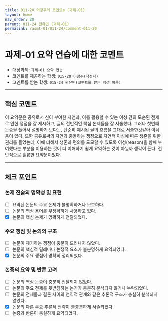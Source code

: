 ```yaml
---
title: 011-20 이광주의 코멘트a (과제-01) 
layout: home
nav_order: 20
parent: 011-24 원유민 (과제-01)
permalink: /asmt-01/011-24/comment-011-20
---
```


# 과제-01 요약 연습에 대한 코멘트

- 대상과제: `과제-01 요약 연습`
- 코멘트를 제공하는 학생: `015-20 이광주(작성자)` 
- 코멘트를 받는 학생: `015-24 원유민(코멘트를 받는 학생 이름)` 

---

## 핵심 코멘트

이 요약문은 공유로서 신이 부여한 자연과, 이를 활용할 수 있는 이성 간의 모순된 전제로 인한 쟁점을 잘 제시하고, 글의 전반적인 핵심 논제들을 잘 서술했다.
그러나 첫번째 논증을 풀어서 설명하기 보다는, 단순히 제시된 글의 흐름을 그대로 서술한것같아 아쉬움이 있다. 또한 공유로써의 자연과 충돌하는 쟁점으로 자연적 이성에 따른 생존을 위한 권리를 들었는데, 이에 더해서 생존과 편의를 도모할 수 있도록 이성(reason)을 함께 부여했다는 부분을 이용하는 것이 더 이해하기 쉽게 요약하는 것이 아닐까 생각이 든다. 전반적으로 훌륭한 요약문이었다. 


---

## 체크 포인트

### 논제 진술의 명확성 및 표현  
- [ ] 요약된 논문의 주요 논제가 불명확하거나 모호하다.  
- [ ] 논문의 핵심 용어를 부정확하게 사용하고 있다.  
- [x] 논문의 핵심 논제가 명확하게 전달되었다.  

### 주요 쟁점 및 논의의 구조  
- [ ] 논문이 제기하는 쟁점이 충분히 드러나지 않았다.  
- [ ] 논문의 핵심적 딜레마나 논쟁적 요소가 불분명하게 요약되었다.  
- [x] 논문의 주요 쟁점이 명확히 정리되었다.  

### 논증의 요약 및 반론 고려  
- [ ] 논문의 핵심 논증이 충분히 전달되지 않았다.  
- [ ] 논문의 주요 전제를 뒷받침하는 논거가 충분히 분석되지 않거나 누락되었다.  
- [ ] 논문의 전제들과 결론 사이의 연역적 관계와 같은 추론적 구조가 충실히 분석되지 않았다.  
- [x] 논문의 다른 주요 추론적 전략이 불충분하게 서술되었다.
- [ ] 논증과 반론이 충실하게 요약되었다. 